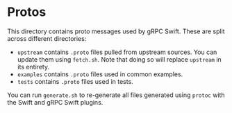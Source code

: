 # Protos

This directory contains proto messages used by gRPC Swift. These are split
across different directories:

- `upstream` contains `.proto` files pulled from upstream sources. You can
  update them using `fetch.sh`. Note that doing so will replace `upstream` in
  its entirety.
- `examples` contains `.proto` files used in common examples.
- `tests` contains `.proto` files used  in tests.

You can run `generate.sh` to re-generate all files generated using `protoc` with
the Swift and gRPC Swift plugins.
